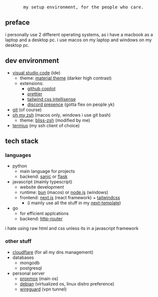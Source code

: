 <p align="center">
    <br>
    <br>
    <samp>
    my setup environment, for the people who care.
    </samp>
</p>

## preface

i personally use 2 different operating systems, as i have a macbook as a laptop and a desktop pc. i use macos on my laptop and windows on my desktop pc.

## dev environment

- [visual studio code](https://code.visualstudio.com/) (ide)
  - theme: [material theme](https://marketplace.visualstudio.com/items?itemName=Equinusocio.vsc-community-material-theme) (darker high contrast)
  - extensions:
    - [github copilot](https://marketplace.visualstudio.com/items?itemName=GitHub.copilot)
    - [prettier](https://marketplace.visualstudio.com/items?itemName=esbenp.prettier-vscode)
    - [tailwind css intellisense](https://marketplace.visualstudio.com/items?itemName=bradlc.vscode-tailwindcss)
    - [discord presence](https://marketplace.visualstudio.com/items?itemName=icrawl.discord-vscode) (gotta flex on people yk)
- [git](https://git-scm.com/) (of course)
- [oh my zsh](https://ohmyz.sh/) (macos only, windows i use git bash)
  - theme: [bliss-zsh](https://github.com/jckli/bliss-zsh) (modified by me)
- [termius](https://termius.com/) (my ssh client of choice)

## tech stack

### languages

- python
  - main language for projects
  - backend: [sanic](https://sanic.dev/) or [flask](https://flask.palletsprojects.com/)
- javascript (mainly typescript)
  - website development
  - runtime: [bun](https://bun.sh/) (macos) or [node.js](https://nodejs.org/) (windows)
  - frontend: [next.js](https://nextjs.org/) (react framework) + [tailwindcss](https://tailwindcss.com/)
    - (i mainly use all the stuff in my [next-template](https://github.com/jckli/next-template))
- go
  - for efficient applcations
  - backend: [http-router](https://github.com/julienschmidt/httprouter)

i hate using raw html and css unless its in a javascript framework

### other stuff

- [cloudflare](https://www.cloudflare.com/) (for all my dns management)
- databases
  - mongodb
  - postgresql
- personal server
  - [proxmox](https://www.proxmox.com/) (main os)
  - [debian](https://www.debian.org/) (virtualized os, linux distro preference)
  - [wireguard](https://www.wireguard.com/) (vpn tunnel)
